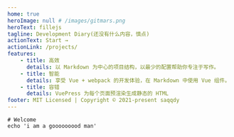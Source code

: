 ```yaml
---
home: true
heroImage: null # /images/gitmars.png
heroText: fillejs
tagline: Development Diary(还没有什么内容，慎点)
actionText: Start →
actionLink: /projects/
features:
    - title: 高效
      details: 以 Markdown 为中心的项目结构，以最少的配置帮助你专注于写作。
    - title: 智能
      details: 享受 Vue + webpack 的开发体验，在 Markdown 中使用 Vue 组件。
    - title: 容错
      details: VuePress 为每个页面预渲染生成静态的 HTML
footer: MIT Licensed | Copyright © 2021-present saqqdy
---
```


```shell
# Welcome
echo 'i am a gooooooood man'
```
